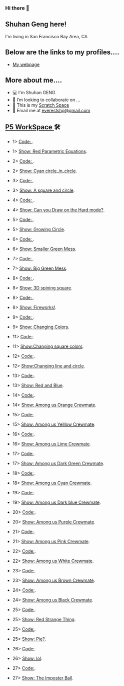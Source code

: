 ### Hi there 👋

<!--
**ShuhanGeng/shuhangeng** is a ✨ _special_ ✨ repository because its `README.md` (this file) appears on your GitHub profile.

Here are some ideas to get you started:

- 🔭 I’m currently working on ...
- 🌱 I’m currently learning ...
- 👯 I’m looking to collaborate on ...
- 🤔 I’m looking for help with ...
- 💬 Ask me about ...
- 📫 How to reach me: ...
- 😄 Pronouns: ...
- ⚡ Fun fact: ...
-->
 
## Shuhan Geng here!

I'm living in San Francisco Bay Area, CA

## Below are the links to my profiles....


- [My webpage](https://shuhangeng.github.io/shuhangeng/)


## More about me....
 
- 💻    I'm Shuhan GENG.
- 👯    I’m looking to collaborate on ...
- 🌱    This is my <a href="https://scratch.mit.edu/users/shaepa/">Scratch Space</a> 
- 📧    Email me at <a href="everestshg@gmail.com" target="_blank">everestshg@gmail.com</a>
 
## [P5 WorkSpace ](./P5-program.md) 🛠
 
- 1>    [Code: ](https://editor.p5js.org/shuhangeng/sketches/Hr0RT3hfM).
- 1>    [Show: Red Parametric Equations](https://editor.p5js.org/shuhangeng/full/Hr0RT3hfM).

- 2>    [Code: ](https://editor.p5js.org/shuhangeng/sketches/CrsdHp2v6).
- 2>    [Show: Cyan circle_in_circle](https://editor.p5js.org/shuhangeng/full/CrsdHp2v6).

- 3>    [Code: ](https://editor.p5js.org/shuhangeng/sketches/QKRGN7vH9).
- 3>    [Show: A square and circle](https://editor.p5js.org/shuhangeng/full/QKRGN7vH9).

- 4>    [Code: ](https://editor.p5js.org/shuhangeng/sketches/IJotMrsKn).
- 4>    [Show: Can you Draw on the Hard mode?](https://editor.p5js.org/shuhangeng/full/IJotMrsKn).

- 5>    [Code: ](https://editor.p5js.org/shuhangeng/sketches/JhoCbZRLh).
- 5>    [Show: Growing Circle](https://editor.p5js.org/shuhangeng/full/JhoCbZRLh).

- 6>    [Code: ](https://editor.p5js.org/shuhangeng/sketches/HXcCutgNV).
- 6>    [Show: Smaller Green Mess](https://editor.p5js.org/shuhangeng/full/HXcCutgNV).

- 7>    [Code: ](https://editor.p5js.org/shuhangeng/sketches/IMx5yuiaQ).
- 7>    [Show: Big Green Mess](https://editor.p5js.org/shuhangeng/full/IMx5yuiaQ).

- 8>    [Code: ](https://editor.p5js.org/shuhangeng/sketches/xp-zD0Pkz).
- 8>    [Show: 3D spining square](https://editor.p5js.org/shuhangeng/full/xp-zD0Pkz).

- 8>    [Code: ](https://editor.p5js.org/shuhangeng/sketches/lBlIdREEm).
- 8>    [Show: Fireworks!](https://editor.p5js.org/shuhangeng/full/lBlIdREEm).

- 9>    [Code: ](https://editor.p5js.org/shuhangeng/sketches/Lx6KXXRj7).
- 9>    [Show: Changing Colors](https://editor.p5js.org/shuhangeng/full/Lx6KXXRj7).

- 11>    [Code:](https://editor.p5js.org/shuhangeng/sketches/oEIDD2oqM).
- 11>    [Show:Changing square colors](https://editor.p5js.org/shuhangeng/full/oEIDD2oqM).

- 12>    [Code:](https://editor.p5js.org/shuhangeng/sketches/jqRYTlVC5).
- 12>    [Show:Changing line and circle](https://editor.p5js.org/shuhangeng/full/jqRYTlVC5).

- 13>    [Code:](https://editor.p5js.org/shuhangeng/sketches/jctSCJuM1).
- 13>    [Show: Red and Blue](https://editor.p5js.org/shuhangeng/full/jctSCJuM1).

- 14>    [Code:](https://editor.p5js.org/shuhangeng/sketches/9-xMtSKEK).
- 14>    [Show: Among us Orange Crewmate](https://editor.p5js.org/shuhangeng/full/9-xMtSKEK).

- 15>    [Code:](https://editor.p5js.org/shuhangeng/sketches/G5aoAP1o9).
- 15>    [Show: Among us Yelllow Crewmate](https://editor.p5js.org/shuhangeng/full/G5aoAP1o9).

- 16>    [Code:](https://editor.p5js.org/shuhangeng/sketches/Xx7Bk7HMe).
- 16>    [Show: Among us Lime Crewmate](https://editor.p5js.org/shuhangeng/full/Xx7Bk7HMe).

- 17>    [Code:](https://editor.p5js.org/shuhangeng/sketches/VygYtxV-Q).
- 17>    [Show: Among us Dark Green Crewmate](https://editor.p5js.org/shuhangeng/full/VygYtxV-Q).

- 18>    [Code:](https://editor.p5js.org/shuhangeng/sketches/QjZoNhHEW).
- 18>    [Show: Among us Cyan Crewmate](https://editor.p5js.org/shuhangeng/full/eDV8dmpaP).

- 19>    [Code:](https://editor.p5js.org/shuhangeng/sketches/eDV8dmpaP).
- 19>    [Show: Among us Dark blue Crewmate](https://editor.p5js.org/shuhangeng/full/NfCVG6nnn).

- 20>    [Code:](https://editor.p5js.org/shuhangeng/sketches/z4pFbIrvT).
- 20>    [Show: Among us Purple Crewmate](https://editor.p5js.org/shuhangeng/full/QjZoNhHEW).

- 21>    [Code:](https://editor.p5js.org/shuhangeng/sketches/NfCVG6nnn).
- 21>    [Show: Among us Pink Crewmate](https://editor.p5js.org/shuhangeng/full/XPNt0gabe).

- 22>    [Code:](https://editor.p5js.org/shuhangeng/sketches/PXjMLlS9G).
- 22>    [Show: Among us White Crewmate](https://editor.p5js.org/shuhangeng/full/PXjMLlS9G).

- 23>    [Code:](https://editor.p5js.org/shuhangeng/sketches/LuTUCkeQd).
- 23>    [Show: Among us Brown Crewmate](https://editor.p5js.org/shuhangeng/full/LuTUCkeQd).

- 24>    [Code:](https://editor.p5js.org/shuhangeng/sketches/qCiFWUecR).
- 24>    [Show: Among us Black Crewmate](https://editor.p5js.org/shuhangeng/full/qCiFWUecR).

- 25>    [Code:](https://editor.p5js.org/shuhangeng/sketches/gRfiu_sSM).
- 25>    [Show: Red Strange Thing](https://editor.p5js.org/shuhangeng/full/gRfiu_sSM).

- 25>    [Code:](https://editor.p5js.org/shuhangeng/sketches/y9NbEwwm9).
- 25>    [Show: Pie?](https://editor.p5js.org/shuhangeng/full/y9NbEwwm9).

- 26>    [Code:](https://editor.p5js.org/shuhangeng/sketches/oq8UA9BCa).
- 26>    [Show: lol](https://editor.p5js.org/shuhangeng/full/oq8UA9BCa).

- 27>    [Code:](https://editor.p5js.org/shuhangeng/sketches/rxOwcC0ph).
- 27>    [Show: The Imposter Ball](https://editor.p5js.org/shuhangeng/full/rxOwcC0ph).



















































































